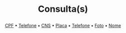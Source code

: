 # <p align="center">Consulta(s)
<p align="center">
  <a href="">CPF</a> •
  <a href="">Telefone</a> • 
  <a href="">CNS</a> • 
  <a href="">Placa</a> • 
  <a href="https://github.com/LuarSearch/LuarSearch/blob/main/consultas/telefone.md">Telefone</a> • 
  <a href="https://github.com/LuarSearch/LuarSearch/blob/main/consultas/foto.md">Foto</a> • 
  <a href="">Nome</a>
<p/>

